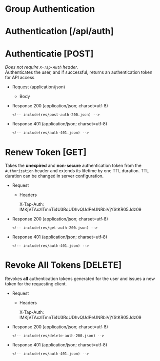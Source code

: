 # Group Authentication

# Authentication [/api/auth]

# Authenticatie [POST]

*Does not require `X-Tap-Auth` header.*  
Authenticates the user, and if successful, returns an authentication token for API access.

  + Request (application/json)

    + Body
        <!-- include(req/post-auth.json) -->


  + Response 200 (application/json; charset=utf-8)

        <!-- include(res/post-auth-200.json) -->


  + Response 401 (application/json; charset=utf-8)

        <!-- include(res/auth-401.json) -->


# Renew Token [GET]

Takes the **unexpired** and **non-secure** authentication token from the `Authorization` header
and extends its lifetime by one TTL duration. TTL duration can be changed in server configuration.

  + Request

    + Headers

        X-Tap-Auth: lMKjVTAxzlTmnTi4U3RqUDhvQUdPeUNRblVjYStKR05Jdz09

  + Response 200 (application/json; charset=utf-8)

        <!-- include(res/get-auth-200.json) -->

  + Response 401 (application/json; charset=utf-8)

        <!-- include(res/auth-401.json) -->


# Revoke All Tokens [DELETE]

Revokes **all** authentication tokens generated for the user and issues a new token for the requesting
client.

  + Request

    + Headers

        X-Tap-Auth: lMKjVTAxzlTmnTi4U3RqUDhvQUdPeUNRblVjYStKR05Jdz09

  + Response 200 (application/json; charset=utf-8)

        <!-- include(res/delete-auth-200.json) -->

  + Response 401 (application/json; charset=utf-8)

        <!-- include(res/auth-401.json) -->
